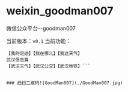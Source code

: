 weixin_goodman007
=================

微信公众平台--goodman007

当前版本：`v0.1`
当前功能：
```黄山信息篇
【我的足迹】【我在哪儿】【我这天气】
武汉信息篇
【武汉天气】【武汉公交】【武汉地铁】```


### 扫扫二维码![GoodMan007](./GoodMan007.jpg)